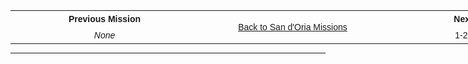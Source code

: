<style type="text/css">@media screen and (max-width: 767px) {.tg {width: auto !important;}.tg col {width: auto !important;}.tg-wrap {overflow-x: auto;-webkit-overflow-scrolling: touch;margin: auto 0px;}}</style>
<div class="tg-wrap"><table style="border-collapse:collapse;border-spacing:0;border:none;margin:0px auto;table-layout: fixed; width: 903px" class="tg"><colgroup><col style="width: 301px"><col style="width: 301px"><col style="width: 301px"></colgroup>
<tbody><tr><td style="border-color:inherit;border-style:solid;border-width:0px;font-family:Arial, sans-serif;font-size:14px;font-weight:bold;overflow:hidden;padding:5px 0px;text-align:center;vertical-align:middle;word-break:normal"><span style="font-weight:bold">Previous Mission</span></td><td style="border-color:inherit;border-style:solid;border-width:0px;font-family:Arial, sans-serif;font-size:14px;overflow:hidden;padding:5px 0px;text-align:center;vertical-align:middle;word-break:normal" rowspan="2"><a href="https://google.com/" target="_blank" rel="noopener noreferrer"><span style="text-decoration:none;color:var(--vscode-textLink-foreground)">Back to San d'Oria Missions</span></a></td><td style="border-color:inherit;border-style:solid;border-width:0px;font-family:Arial, sans-serif;font-size:14px;font-weight:bold;overflow:hidden;padding:5px 0px;text-align:center;vertical-align:middle;word-break:normal"><span style="font-weight:bold">Next Mission</span></td></tr>
<tr><td style="border-color:inherit;border-style:solid;border-width:0px;font-family:Arial, sans-serif;font-size:14px;font-style:italic;overflow:hidden;padding:5px 0px;text-align:center;vertical-align:middle;word-break:normal"><span style="font-style:italic">None</span></td><td style="border-color:inherit;border-style:solid;border-width:0px;font-family:Arial, sans-serif;font-size:14px;overflow:hidden;padding:5px 0px;text-align:center;vertical-align:middle;word-break:normal">1-2: Bat Hunt</td></tr></tbody></table></div>

---


